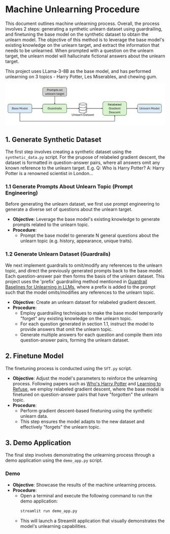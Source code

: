 
# Machine Unlearning Procedure

This document outlines machine unlearning process. Overall, the process involves 2 steps: generating a synthetic unlearn dataset using guardrailing, and finetuning the base model on the synthetic dataset to obtain the unlearn model. The objective of this method is to leverage the base model's existing knowledge on the unlearn target, and extract the information that needs to be unlearned. When prompted with a question on the unlearn target, the unlearn model will hallucinate fictional answers about the unlearn target.

This project uses LLama-3-8B as the base model, and has performed unlearning on 3 topics - Harry Potter, Les Miserables, and chewing gum.

![Pipeline of Unlearn Procedure](unlearn_diagram.png)

## 1. Generate Synthetic Dataset

The first step involves creating a synthetic dataset using the `synthetic_data.py` script. For the prupose of relabeled gradient descent, the dataset is formatted in question-answer pairs, where all answers omit any known reference to the unlearn target. E.g. Q: Who is Harry Potter? A: Harry Potter is a renowned scientist in London...

### 1.1 Generate Prompts About Unlearn Topic (Prompt Engineering)

Before generating the unlearn dataset, we first use prompt engineering to generate a diverse set of questions about the unlearn target.

- **Objective**: Leverage the base model's existing knowledge to generate prompts related to the unlearn topic.
- **Procedure**: 
  - Prompt the base model to generate N general questions about the unlearn topic (e.g. history, appearance, unique traits).

### 1.2 Generate Unlearn Dataset (Guardrails)

We next implement guardrails to omit/modify any references to the unlearn topic, and direct the previously generated prompts back to the base model. Each question-answer pair then forms the basis of the unlearn dataset. This project uses the 'prefix' guardrailing method mentioned in [Guardrail Baselines for Unlearning in LLMs](https://arxiv.org/pdf/2403.03329), where a prefix is added to the prompt such that the model omits/modifies any references to the unlearn topic.

- **Objective**: Create an unlearn dataset for relabeled gradient descent.
- **Procedure**:
  - Employ guardrailing techniques to make the base model temporarily "forget" any existing knowledge on the unlearn topic.
  - For each question generated in section 1.1, instruct the model to provide answers that omit the unlearn topic.
  - Generate multiple answers for each question and compile them into question-answer pairs, forming the unlearn dataset.

## 2. Finetune Model

The finetuning process is conducted using the `SFT.py` script. 

- **Objective**: Adjust the model's parameters to reinforce the unlearning process. Following papers such as [Who's Harry Potter](https://arxiv.org/pdf/2310.02238) and [Learning to Refuse](https://arxiv.org/abs/2407.10058), we employ relabeled gradient descent, where the base model is finetuned on question-answer pairs that have "forgotten" the unlearn topic.
- **Procedure**: 
  - Perform gradient descent-based finetuning using the synthetic unlearn data.
  - This step ensures the model adapts to the new dataset and effectively "forgets" the unlearn topic.

## 3. Demo Application

The final step involves demonstrating the unlearning process through a demo application using the `demo_app.py` script. 

### Demo

- **Objective**: Showcase the results of the machine unlearning process.
- **Procedure**: 
  - Open a terminal and execute the following command to run the demo application:
    ```bash
    streamlit run demo_app.py
    ```
  - This will launch a Streamlit application that visually demonstrates the model's unlearning capabilities.
